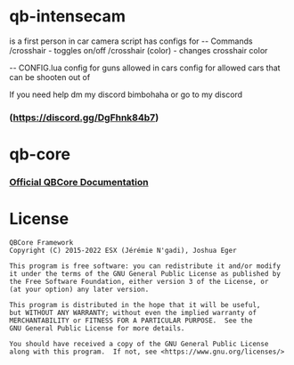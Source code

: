 # qb-intensecam

is a first person in car camera script 
has configs for
-- Commands
/crosshair - toggles on/off
/crosshair (color) - changes crosshair color

-- CONFIG.lua
config for guns allowed in cars
config for allowed cars that can be shooten out of

If you need help dm my discord bimbohaha
or go to my discord 

### (https://discord.gg/DgFhnk84b7)

# qb-core

### [Official QBCore Documentation](https://docs.qbcore.org)

# License

    QBCore Framework
    Copyright (C) 2015-2022 ESX (Jérémie N'gadi), Joshua Eger

    This program is free software: you can redistribute it and/or modify
    it under the terms of the GNU General Public License as published by
    the Free Software Foundation, either version 3 of the License, or
    (at your option) any later version.

    This program is distributed in the hope that it will be useful,
    but WITHOUT ANY WARRANTY; without even the implied warranty of
    MERCHANTABILITY or FITNESS FOR A PARTICULAR PURPOSE.  See the
    GNU General Public License for more details.

    You should have received a copy of the GNU General Public License
    along with this program.  If not, see <https://www.gnu.org/licenses/>
